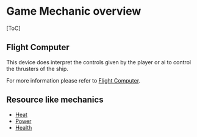 # Game Mechanic overview

[ToC]

## Flight Computer

This device does interpret the controls given by the player or ai to control the thrusters of the ship.

For more information please refer to [Flight Computer][flight-computer].

## Resource like mechanics

- [Heat][heat-mechanic]
- [Power][power-mechanic]
- [Health][health-mechanic]


[flight-computer]: ./FlightComputerLogic.md
[heat-mechanic]: ../mechanics/HeatMechanic.md
[power-mechanic]: ../mechanics/PowerMechanic.md
[health-mechanic]: ../mechanics/HullHealthMechanic.md